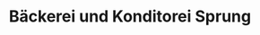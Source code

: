 ---
title: "Bäckerei und Konditorei Sprung"
url: /magdeburg/baeckerei-und-konditorei-sprung/
shop: Bäckerei
---